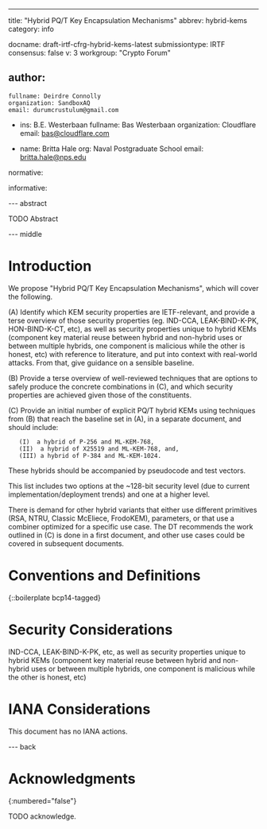 ---
title: "Hybrid PQ/T Key Encapsulation Mechanisms"
abbrev: hybrid-kems
category: info

docname: draft-irtf-cfrg-hybrid-kems-latest
submissiontype: IRTF
consensus: false
v: 3
workgroup: "Crypto Forum"

author:
 -
    fullname: Deirdre Connolly
    organization: SandboxAQ
    email: durumcrustulum@gmail.com

 -
    ins: B.E. Westerbaan
    fullname: Bas Westerbaan
    organization: Cloudflare
    email: bas@cloudflare.com

 -
    name: Britta Hale
    org:  Naval Postgraduate School
    email: britta.hale@nps.edu

normative:

informative:


--- abstract

TODO Abstract


--- middle

# Introduction

We propose "Hybrid PQ/T Key Encapsulation Mechanisms", which will cover the following.

(A) Identify which KEM security properties are IETF-relevant, and provide a terse overview of those
security properties (eg. IND-CCA, LEAK-BIND-K-PK, HON-BIND-K-CT, etc), as well as security
properties unique to hybrid KEMs (component key material reuse between hybrid and non-hybrid uses or
between multiple hybrids, one component is malicious while the other is honest, etc) with reference
to literature, and put into context with real-world attacks. From that, give guidance on a sensible
baseline.

(B) Provide a terse overview of well-reviewed techniques that are options to safely produce the
concrete combinations in (C), and which security properties are achieved given those of the
constituents.

(C) Provide an initial number of explicit PQ/T hybrid KEMs using techniques from (B) that reach the
baseline set in (A), in a separate document, and should include:

       (I)  a hybrid of P-256 and ML-KEM-768,
       (II)  a hybrid of X25519 and ML-KEM-768, and,
       (III) a hybrid of P-384 and ML-KEM-1024.

These hybrids should be accompanied by pseudocode and test vectors.

This list includes two options at the ~128-bit security level (due to current
implementation/deployment trends) and one at a higher level.

There is demand for other hybrid variants that either use different
primitives (RSA, NTRU, Classic McEliece, FrodoKEM), parameters, or that
use a combiner optimized for a specific use case. The DT recommends the
work outlined in (C) is done in a first document, and other use cases
could be covered in subsequent documents.

# Conventions and Definitions

{::boilerplate bcp14-tagged}


# Security Considerations

IND-CCA, LEAK-BIND-K-PK, etc, as well as security properties unique to hybrid KEMs (component key
material reuse between hybrid and non-hybrid uses or between multiple hybrids, one component is
malicious while the other is honest, etc)


# IANA Considerations

This document has no IANA actions.


--- back

# Acknowledgments
{:numbered="false"}

TODO acknowledge.
